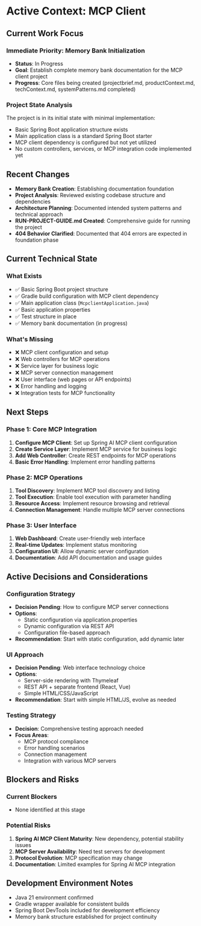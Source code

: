 # Active Context: MCP Client

## Current Work Focus

### Immediate Priority: Memory Bank Initialization
- **Status**: In Progress
- **Goal**: Establish complete memory bank documentation for the MCP client project
- **Progress**: Core files being created (projectbrief.md, productContext.md, techContext.md, systemPatterns.md completed)

### Project State Analysis
The project is in its initial state with minimal implementation:
- Basic Spring Boot application structure exists
- Main application class is a standard Spring Boot starter
- MCP client dependency is configured but not yet utilized
- No custom controllers, services, or MCP integration code implemented yet

## Recent Changes
- **Memory Bank Creation**: Establishing documentation foundation
- **Project Analysis**: Reviewed existing codebase structure and dependencies
- **Architecture Planning**: Documented intended system patterns and technical approach
- **RUN-PROJECT-GUIDE.md Created**: Comprehensive guide for running the project
- **404 Behavior Clarified**: Documented that 404 errors are expected in foundation phase

## Current Technical State

### What Exists
- ✅ Basic Spring Boot project structure
- ✅ Gradle build configuration with MCP client dependency
- ✅ Main application class (`McpclientApplication.java`)
- ✅ Basic application properties
- ✅ Test structure in place
- ✅ Memory bank documentation (in progress)

### What's Missing
- ❌ MCP client configuration and setup
- ❌ Web controllers for MCP operations
- ❌ Service layer for business logic
- ❌ MCP server connection management
- ❌ User interface (web pages or API endpoints)
- ❌ Error handling and logging
- ❌ Integration tests for MCP functionality

## Next Steps

### Phase 1: Core MCP Integration
1. **Configure MCP Client**: Set up Spring AI MCP client configuration
2. **Create Service Layer**: Implement MCP service for business logic
3. **Add Web Controller**: Create REST endpoints for MCP operations
4. **Basic Error Handling**: Implement error handling patterns

### Phase 2: MCP Operations
1. **Tool Discovery**: Implement MCP tool discovery and listing
2. **Tool Execution**: Enable tool execution with parameter handling
3. **Resource Access**: Implement resource browsing and retrieval
4. **Connection Management**: Handle multiple MCP server connections

### Phase 3: User Interface
1. **Web Dashboard**: Create user-friendly web interface
2. **Real-time Updates**: Implement status monitoring
3. **Configuration UI**: Allow dynamic server configuration
4. **Documentation**: Add API documentation and usage guides

## Active Decisions and Considerations

### Configuration Strategy
- **Decision Pending**: How to configure MCP server connections
- **Options**: 
  - Static configuration via application.properties
  - Dynamic configuration via REST API
  - Configuration file-based approach
- **Recommendation**: Start with static configuration, add dynamic later

### UI Approach
- **Decision Pending**: Web interface technology choice
- **Options**:
  - Server-side rendering with Thymeleaf
  - REST API + separate frontend (React, Vue)
  - Simple HTML/CSS/JavaScript
- **Recommendation**: Start with simple HTML/JS, evolve as needed

### Testing Strategy
- **Decision**: Comprehensive testing approach needed
- **Focus Areas**:
  - MCP protocol compliance
  - Error handling scenarios
  - Connection management
  - Integration with various MCP servers

## Blockers and Risks

### Current Blockers
- None identified at this stage

### Potential Risks
1. **Spring AI MCP Client Maturity**: New dependency, potential stability issues
2. **MCP Server Availability**: Need test servers for development
3. **Protocol Evolution**: MCP specification may change
4. **Documentation**: Limited examples for Spring AI MCP integration

## Development Environment Notes
- Java 21 environment confirmed
- Gradle wrapper available for consistent builds
- Spring Boot DevTools included for development efficiency
- Memory bank structure established for project continuity
